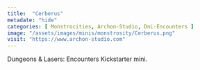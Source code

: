 ```yaml
---
title:  "Cerberus"
metadate: "hide"
categories: [ Monstrocities, Archon-Studio, DnL-Encounters ]
image: "/assets/images/minis/monstrosity/Cerberus.png"
visit: "https://www.archon-studio.com"
---
```

Dungeons & Lasers: Encounters Kickstarter mini.
